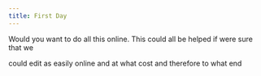 ```yaml
---
title: First Day
---
```

Would you want to do all this online. This could all be helped if were sure that we 

could edit as easily online and at what cost and therefore to what end
